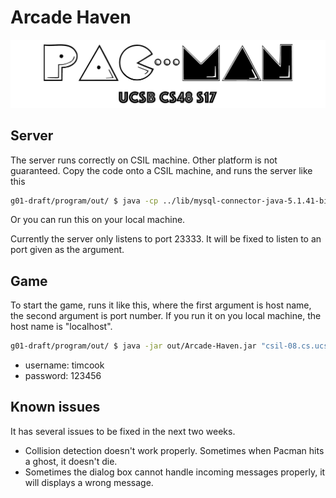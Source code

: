 # Arcade Haven

![img](https://raw.githubusercontent.com/yuanqili/Arcade-Haven/May20Meeting/program/web/img/logo.png)

## Server

The server runs correctly on CSIL machine. Other platform is not guaranteed.
Copy the code onto a CSIL machine, and runs the server like this

```sh
g01-draft/program/out/ $ java -cp ../lib/mysql-connector-java-5.1.41-bin.jar:. ServerMain
```

Or you can run this on your local machine.

Currently the server only listens to port 23333. It will be fixed to listen to
an port given as the argument.

## Game

To start the game, runs it like this, where the first argument is host name, the
second argument is port number. If you run it on you local machine, the host
name is "localhost".

```sh
g01-draft/program/out/ $ java -jar out/Arcade-Haven.jar "csil-08.cs.ucsb.edu" 23333
```

- username: timcook
- password: 123456

## Known issues

It has several issues to be fixed in the next two weeks.

- Collision detection doesn't work properly. Sometimes when Pacman hits a ghost,
  it doesn't die.
- Sometimes the dialog box cannot handle incoming messages properly, it will
  displays a wrong message.
